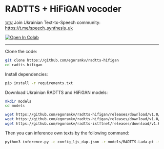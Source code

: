 # RADTTS + HiFiGAN vocoder

🇺🇦 Join Ukrainian Text-to-Speech community: https://t.me/speech_synthesis_uk

<a target="_blank" href="https://colab.research.google.com/drive/1pgiBlMm4tk0atKrszStOSy6XaTDnc3v4?usp=sharing">
  <img src="https://colab.research.google.com/assets/colab-badge.svg" alt="Open In Colab"/>
</a>

---

Clone the code:

```bash
git clone https://github.com/egorsmkv/radtts-hifigan
cd radtts-hifigan
```

Install dependencies:

```bash
pip install -r requirements.txt
```

Download Ukrainian RADTTS and HiFiGAN models:

```bash
mkdir models
cd models

wget https://github.com/egorsmkv/radtts-hifigan/releases/download/v1.0/hifi_config.json
wget https://github.com/egorsmkv/radtts-hifigan/releases/download/v1.0/hifi_vocoder.pt
wget https://github.com/egorsmkv/radtts-istftnet/releases/download/v1.0/RADTTS-Lada.pt
```

Then you can inference own texts by the following command:

```bash
python3 inference.py -c config_ljs_dap.json -r models/RADTTS-Lada.pt -t test_sentences.txt --vocoder_path models/hifi_vocoder.pt --vocoder_config_path models/hifi_config.json -o results/
```
